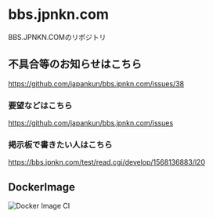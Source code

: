 # bbs.jpnkn.com
BBS.JPNKN.COMのリポジトリ

## 不具合等のお知らせはこちら
https://github.com/japankun/bbs.jpnkn.com/issues/38

### 要望などはこちら
https://github.com/japankun/bbs.jpnkn.com/issues

### 掲示板で書きたい人はこちら
https://bbs.jpnkn.com/test/read.cgi/develop/1568136883/l20

## DockerImage
![Docker Image CI](https://github.com/japankun/bbs.jpnkn.com/workflows/Docker%20Image%20CI/badge.svg)

